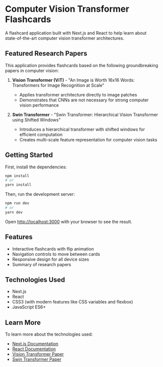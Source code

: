 # Computer Vision Transformer Flashcards

A flashcard application built with Next.js and React to help learn about state-of-the-art computer vision transformer architectures.

## Featured Research Papers

This application provides flashcards based on the following groundbreaking papers in computer vision:

1. **Vision Transformer (ViT)** - "An Image is Worth 16x16 Words: Transformers for Image Recognition at Scale"
   - Applies transformer architecture directly to image patches
   - Demonstrates that CNNs are not necessary for strong computer vision performance

2. **Swin Transformer** - "Swin Transformer: Hierarchical Vision Transformer using Shifted Windows"
   - Introduces a hierarchical transformer with shifted windows for efficient computation
   - Creates multi-scale feature representation for computer vision tasks

## Getting Started

First, install the dependencies:

```bash
npm install
# or
yarn install
```

Then, run the development server:

```bash
npm run dev
# or
yarn dev
```

Open [http://localhost:3000](http://localhost:3000) with your browser to see the result.

## Features

- Interactive flashcards with flip animation
- Navigation controls to move between cards
- Responsive design for all device sizes
- Summary of research papers

## Technologies Used

- Next.js
- React
- CSS3 (with modern features like CSS variables and flexbox)
- JavaScript ES6+

## Learn More

To learn more about the technologies used:

- [Next.js Documentation](https://nextjs.org/docs)
- [React Documentation](https://reactjs.org/docs/getting-started.html)
- [Vision Transformer Paper](https://arxiv.org/abs/2010.11929)
- [Swin Transformer Paper](https://arxiv.org/abs/2103.14030)